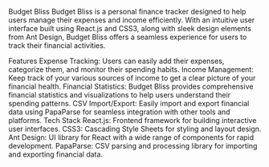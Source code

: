 Budget Bliss
Budget Bliss is a personal finance tracker designed to help users manage their expenses and income efficiently. With an intuitive user interface built using React.js and CSS3, along with sleek design elements from Ant Design, Budget Bliss offers a seamless experience for users to track their financial activities.

Features
Expense Tracking: Users can easily add their expenses, categorize them, and monitor their spending habits.
Income Management: Keep track of your various sources of income to get a clear picture of your financial health.
Financial Statistics: Budget Bliss provides comprehensive financial statistics and visualizations to help users understand their spending patterns.
CSV Import/Export: Easily import and export financial data using PapaParse for seamless integration with other tools and platforms.
Tech Stack
React.js: Frontend framework for building interactive user interfaces.
CSS3: Cascading Style Sheets for styling and layout design.
Ant Design: UI library for React with a wide range of components for rapid development.
PapaParse: CSV parsing and processing library for importing and exporting financial data.
